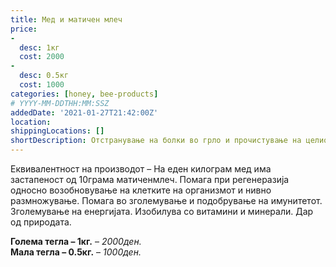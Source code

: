 ```yaml
---
title: Мед и матичен млеч
price: 
-
  desc: 1кг
  cost: 2000
-
  desc: 0.5кг
  cost: 1000
categories: [honey, bee-products]
# YYYY-MM-DDTHH:MM:SSZ
addedDate: '2021-01-27T21:42:00Z'
location:
shippingLocations: []
shortDescription: Отстранување на болки во грло и прочистување на целиот организам од токсични и штетни микрби, вируси и влијанија
---
```


Еквивалентност на производот – На еден килограм мед има застапеност од 10грама матиченмлеч. Помага при регенеразија односно возобновување на клетките на организмот и нивно размножување. Помага во зголемување и подобрување на имунитетот. Зголемување на енергијата. Изобилува со витамини и минерали. Дар од природата.

**Голема тегла – 1кг.** – *2000ден.*
</br>
**Мала тегла – 0.5кг.** – *1000ден.*